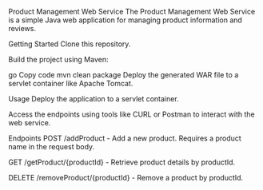 Product Management Web Service
The Product Management Web Service is a simple Java web application for managing product information and reviews.

Getting Started
Clone this repository.

Build the project using Maven:

go
Copy code
mvn clean package
Deploy the generated WAR file to a servlet container like Apache Tomcat.

Usage
Deploy the application to a servlet container.

Access the endpoints using tools like CURL or Postman to interact with the web service.

Endpoints
POST /addProduct - Add a new product. Requires a product name in the request body.

GET /getProduct/{productId} - Retrieve product details by productId.

DELETE /removeProduct/{productId} - Remove a product by productId.
